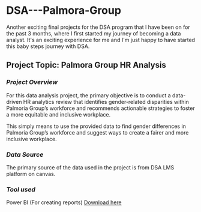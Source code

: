 # DSA---Palmora-Group

Another exciting final projects for the DSA program that I have been on for the past 3 months, where I first started my journey of becoming a data analyst. It's an exciting experience for me and I'm just happy to have started this baby steps journey with DSA.

## **Project Topic: Palmora Group HR Analysis**

### *Project Overview*

For this data analysis project, the primary objective is to conduct a data-driven HR analytics review that identifies gender-related disparities within Palmoria Group’s workforce and recommends actionable strategies to foster a more equitable and inclusive workplace.

This simply means to use the provided data to find gender differences in Palmoria Group’s workforce and suggest ways to create a fairer and more inclusive workplace.

### *Data Source*

The primary source of the data used in the project is from DSA LMS platform on canvas.

### *Tool used* 

Power BI (For creating reports) [Download here](https://www.microsoft.com/en-us/download/details.aspx?id=58494)

